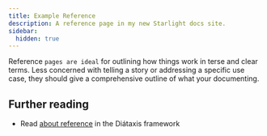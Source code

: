 ```yaml
---
title: Example Reference
description: A reference page in my new Starlight docs site.
sidebar:
  hidden: true
---
```


Reference `pages are ideal` for outlining how things work in terse and clear terms.
Less concerned with telling a story or addressing a specific use case, they should give a comprehensive outline of what your documenting.

## Further reading

- Read [about reference](https://diataxis.fr/reference/) in the Diátaxis framework
